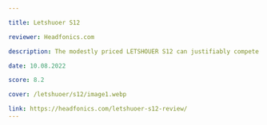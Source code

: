 ```yaml
---

title: Letshuoer S12

reviewer: Headfonics.com

description: The modestly priced LETSHOUER S12 can justifiably compete with its satisfying vocal timbre and considerable low-end energy, offering a warmer tuning within a compact and spirited setup.

date: 10.08.2022

score: 8.2

cover: /letshuoer/s12/image1.webp

link: https://headfonics.com/letshuoer-s12-review/
---
```


